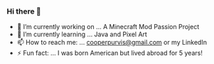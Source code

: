 ### Hi there 👋

- 🔭 I’m currently working on ... A Minecraft Mod Passion Project
- 🌱 I’m currently learning ... Java and Pixel Art
- 📫 How to reach me: ... cooperpurvis@gmail.com or my LinkedIn
- ⚡ Fun fact: ...  I was born American but lived abroad for 5 years!

